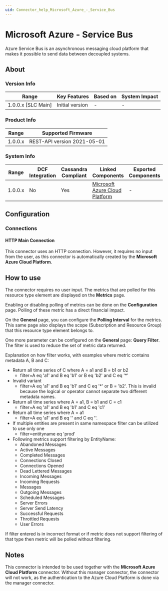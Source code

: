 ```yaml
---
uid: Connector_help_Microsoft_Azure_-_Service_Bus
---
```


# Microsoft Azure - Service Bus

Azure Service Bus is an asynchronous messaging cloud platform that makes it possible to send data between decoupled systems.

## About

### Version Info

| Range                | Key Features     | Based on     | System Impact     |
|----------------------|------------------|--------------|-------------------|
| 1.0.0.x [SLC Main]   | Initial version  | -            | -                 |

### Product Info

| Range     | Supported Firmware          |
|-----------|-----------------------------|
| 1.0.0.x   | REST-API version 2021-05-01 |

### System Info

| Range   | DCF Integration | Cassandra Compliant | Linked Components                                                     | Exported Components |
|---------|-----------------|---------------------|-----------------------------------------------------------------------|---------------------|
| 1.0.0.x | No              | Yes                 | [Microsoft Azure Cloud Platform](xref:Connector_help_Microsoft_Azure) | -                   |

## Configuration

### Connections

#### HTTP Main Connection

This connector uses an HTTP connection. However, it requires no input from the user, as this connector is automatically created by the **Microsoft Azure Cloud Platform**.

## How to use

The connector requires no user input. The metrics that are polled for this resource type element are displayed on the **Metrics** page.

Enabling or disabling polling of metrics can be done on the **Configuration** page. Polling of these metric has a direct financial impact.

On the **General** page, you can configure the **Polling Interval** for the metrics. This same page also displays the scope (Subscription and Resource Group) that this resource type element belongs to.

One more parameter can be configured on the **General** page: **Query Filter**. The filter is used to reduce the set of metric data returned.

Explanation on how filter works, with examples where metric contains metadata A, B and C:
- Return all time series of C where A = a1 and B = b1 or b2
	- filter=A eq 'a1' and B eq 'b1' or B eq 'b2' and C eq '*'
- Invalid variant
	- filter=A eq 'a1' and B eq 'b1' and C eq '*' or B = 'b2'. This is invalid because the logical or operator cannot separate two different metadata names.
- Return all time series where A = a1, B = b1 and C = c1
	- filter=A eq 'a1' and B eq 'b1' and C eq 'c1'
- Return all time series where A = a1 
	- filter=A eq 'a1' and B eq '' and C eq ''.
- If multiple entities are present in same namespace filter can be utilized to use only one
	- filter=entityname eq 'prod'
- Following metrics support filtering by EntityName: 
	- Abandoned Messages
	- Active Messages
	- Completed Messages
	- Connections Closed
	- Connections Opened
	- Dead Lettered Messages
	- Incoming Messages
	- Incoming Requests
	- Messages
	- Outgoing Messages
	- Scheduled Messages
	- Server Errors
	- Server Send Latency
	- Successful Requests
	- Throttled Requests
	- User Errors
	
If filter entered is in incorrect format or if metric does not support filtering of that type then metric will be polled without filtering.

## Notes

This connector is intended to be used together with the **Microsoft Azure Cloud Platform** connector. Without this manager connector, the connector will not work, as the authentication to the Azure Cloud Platform is done via the manager connector.
